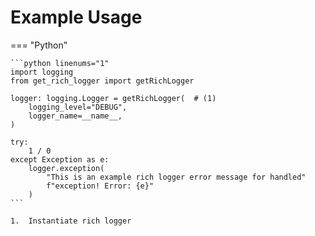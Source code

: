 # Example Usage
=== "Python"

    ```python linenums="1"
    import logging
    from get_rich_logger import getRichLogger

    logger: logging.Logger = getRichLogger(  # (1)
        logging_level="DEBUG",
        logger_name=__name__,
    )

    try:
        1 / 0
    except Exception as e:
        logger.exception(
            "This is an example rich logger error message for handled"
            f"exception! Error: {e}"
        )
    ```

    1.  Instantiate rich logger